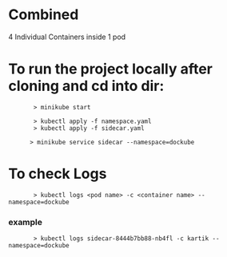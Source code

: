 # Combined
4 Individual Containers inside 1 pod

# To run the project locally after cloning and cd into dir:
``` 
       > minikube start       
``` 
```
       > kubectl apply -f namespace.yaml
       > kubectl apply -f sidecar.yaml       
```
```
      > minikube service sidecar --namespace=dockube
```

# To check Logs
``` 
       > kubectl logs <pod name> -c <container name> --namespace=dockube     
``` 
### example
``` 
       > kubectl logs sidecar-8444b7bb88-nb4fl -c kartik --namespace=dockube       
``` 
